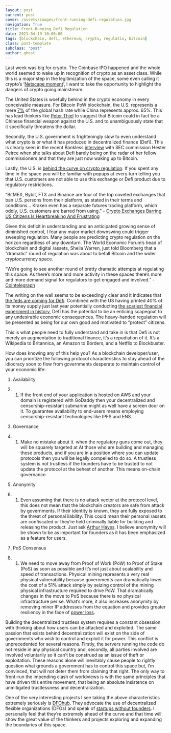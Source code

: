 ```yaml
---
layout: post
current: post
cover: /assets/images/front-running-defi-regulation.jpg
navigation: True
title: Front-Running Defi Regulation
date: 2021-04-19 10:00:00
tags: [blockchain, defi, ethereum, crypto, regulatio, bitcoin]
class: post-template
subclass: "post"
author: ghost
---
```


Last week was big for crypto. The Coinbase IPO happened and the whole world seemed to wake up in recognition of crypto as an asset class. While this is a major step in the legitimization of the space, some even calling it crypto’s ’[Netscape moment](https://href.li/?https://cointelegraph.com/news/coinbase-listing-is-crypto-s-netscape-moment-says-mike-novogratz)’, I want to take the opportunity to highlight the dangers of crypto going mainstream.

The United States is woefully behind in the crypto economy in every conceivable measure. For Bitcoin PoW blockchain, the U.S. represents a mere [7%](https://href.li/?https://www.statista.com/statistics/1200477/bitcoin-mining-by-country/) of the global hash rate while China represents approx. 65%. This has lead thinkers like [Peter Thiel](https://href.li/?https://www.bloomberg.com/news/articles/2021-04-07/peter-thiel-calls-bitcoin-a-chinese-financial-weapon-at-virtual-roundtable) to suggest that Bitcoin could in fact be a Chinese financial weapon against the U.S. and to unambiguously state that it specifically threatens the dollar.

Secondly, the U.S. government is frighteningly slow to even understand what crypto is or what it has produced in decentralized finance (Defi). This is clearly seen in the recent Bankless [interview](https://href.li/?https://www.youtube.com/watch?v=gd84ALWwpRQ&ab_channel=Bankless) with SEC commission Hester Peirce when she talks about Defi barely being on the radar of her fellow commissioners and that they are just now waking up to Bitcoin.

Lastly, the U.S. is [behind the curve on crypto regulation](https://href.li/?https://www.marketwatch.com/story/u-s-is-behind-the-curve-on-crypto-regulations-says-sec-commissioner-peirce-11617824160). If you spent any time in the space you will be familiar with popups at every turn telling you that U.S. customers are not able to use this exchange or Defi product due to regulatory restrictions.

“BitMEX, Bybit, FTX and Binance are four of the top coveted exchanges that ban U.S. persons from their platform, as stated in their terms and conditions… Kraken even has a separate futures trading platform, which oddly, U.S. customers are barred from using.” - [Crypto Exchanges Barring US Citizens Is Heartbreaking And Frustrating](https://href.li/?https://www.forbes.com/sites/benjaminpirus/2020/09/30/crypto-exchanges-barring-us-citizens-is-heartbreaking-and-frustrating/?sh=41b452ef7c97)

Given this deficit in understanding and an anticipated growing sense of diminished control, I fear any major market downswing could trigger sweeping regulation. Many people are predicting crypto regulation on the horizon regardless of any downturn. The World Economic Forum’s head of blockchain and digital /assets, Sheila Warren, just told Bloomberg that a “dramatic” round of regulation was about to befall Bitcoin and the wider cryptocurrency space.

“We’re going to see another round of pretty dramatic attempts at regulating this space. As there’s more and more activity in these spaces there’s more and more demand signal for regulators to get engaged and involved.” - [Cointelegraph](https://href.li/?https://cointelegraph.com/news/there-will-be-drama-warns-wef-expert-on-bitcoin-regulation)

The writing on the wall seems to be exceedingly clear and it indicates that [the feds are coming for Defi](https://href.li/?https://modernconsensus.com/regulation/the-feds-are-coming-for-defi/). Combined with the US having printed 40% of its money supply just last year potentially conducting [the scariest financial experiment in history](https://href.li/?https://www.youtube.com/watch?v=dPW1tbMOAA4&ab_channel=MHFIN), Defi has the potential to be an enticing scapegoat to any undesirable economic consequences. The heavy-handed regulation will be presented as being for our own good and motivated to “protect” citizens.

This is what people need to fully understand and take in is that Defi is not merely an augmentation to traditional finance, it’s a repudiation of it. It’s a Wikipedia to Britannica, an Amazon to Borders, and a Netflix to Blockbuster.

How does knowing any of this help you? As a blockchain developer/user, you can prioritize the following protocol characteristics to stay ahead of the idiocracy soon to flow from governments desperate to maintain control of your economic life:

1. Availability

2. 1. If the front end of your application is hosted on AWS and your domain is registered with GoDaddy then your decentralized and censorship-resistant submarine might as well have a screen door on it. To guarantee availability to end-users means employing censorship-resistant technologies like IPFS and ENS.

3. Governance

4. 1. Make no mistake about it. when the regulatory guns come out, they will be squarely targeted at At those who are building and managing these products, and if you are in a position where you can update protocols then you will be legally compelled to do so. A trustless system is not trustless if the founders have to be trusted to not update the protocol at the behest of another. This means on-chain governance.

5. Anonymity

6. 1. Even assuming that there is no attack vector at the protocol level, this does not mean that the blockchain creators are safe from attack by governments. If their identity is known, they are fully exposed to the threat of personal liability. This could mean their personal /assets are confiscated or they’re held criminally liable for building and releasing the product. Just ask [Arthur Hayes](https://href.li/?https://www.coindesk.com/former-bitmex-ceo-hayes-surrenders-to-face-us-charges-report). I believe anonymity will be shown to be as important for founders as it has been emphasized as a feature for users.

7. PoS Consensus

8. 1. We need to move away from Proof of Work (PoW) to Proof of Stake (PoS) as soon as possible and it’s not just about scalability and speed of transactions. Physical mining represents a very real physical vulnerability because governments can dramatically lower the cost of a 51% attack simply by seizing control of the mining physical infrastructure required to drive PoW. That dramatically changes in the move to PoS because there is no physical infrastructure per se. What’s more, it also increases anonymity by removing miner IP addresses from the equation and provides greater resiliency in the face of [power loss](https://href.li/?https://cointelegraph.com/news/did-a-massive-chinese-power-outage-cause-bitcoin-s-crash-down-to-50k).

Building the decentralized trustless system requires a constant obsession with thinking about how users can be attacked and exploited. The same passion that exists behind decentralization will exist on the side of governments who wish to control and exploit it for power. This conflict is unprecedented for several reasons. Firstly, the servers running the code do not reside in any physical country and, secondly, all parties involved are involved voluntarily so it can’t be construed as an issue of theft or exploitation. These reasons alone will inevitably cause people to rightly question what grounds a government has to control this space but, I’m convinced, that will not deter them from claiming that right. The only way to front-run the impending clash of worldviews is with the same principles that have driven this entire movement, that being an absolute insistence on unmitigated trustlessness and decentralization.

One of the very interesting projects I see taking the above characteristics extremely seriously is [DFOhub](https://href.li/?https://www.dfohub.com/). They advocate the use of decentralized flexible organizations (DFOs) and speak of [startups without founders](https://href.li/?https://www.youtube.com/watch?v=YU_wD_Cnvz4&ab_channel=DFOhub). I personally feel that they’re extremely ahead of the curve and that time will show the great value of the thinkers and projects exploring and expanding the boundaries of this space.
